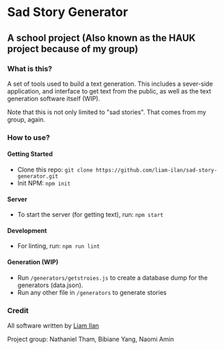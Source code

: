# Sad Story Generator
## A school project (Also known as the HAUK project because of my group)

### What is this?
A set of tools used to build a text generation. This includes a sever-side application, and interface to get text from the public, as well as the text generation software itself (WIP).

Note that this is not only limited to "sad stories". That comes from my group, again.

### How to use?

#### Getting Started
- Clone this repo: `git clone https://github.com/liam-ilan/sad-story-generator.git`
- Init NPM: `npm init`

#### Server
- To start the server (for getting text), run: `npm start`

#### Development
- For linting, run: `npm run lint`

#### Generation (WIP)
- Run `/generators/getstroies.js` to create a database dump for the generators (data.json).
- Run any other file in `/generators` to generate stories

### Credit
All software written by [Liam Ilan](https://liamilan.surge.sh)

Project group: Nathaniel Tham, Bibiane Yang, Naomi Amin
